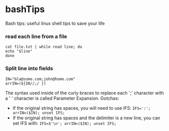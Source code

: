 # bashTips
Bash tips: useful linux shell tips to save your life
### read each line from a file
```
cat file.txt | while read line; do
echo "$line"
done
```
### Split line into fields
```
IN="bla@some.com;john@home.com" 
arrIN=(${IN//;/ })
```
The syntax used inside of the curly braces to replace each ';' character with a ' ' character is called Parameter Expansion.
Gotchas:
- If the original string has spaces, you will need to use IFS:
`IFS=':'; arrIN=($IN); unset IFS;`
- If the original string has spaces and the delimiter is a new line, you can set IFS with:
`IFS=$'\n'; arrIN=($IN); unset IFS;`
